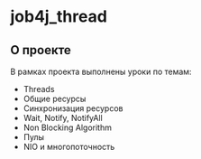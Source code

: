 # job4j_thread
## О проекте
В рамках проекта выполнены уроки по темам:
- Threads
- Общие ресурсы
- Синхронизация ресурсов
- Wait, Notify, NotifyAll
- Non Blocking Algorithm
- Пулы
- NIO и многопоточность
